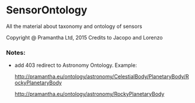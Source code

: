 # SensorOntology
All the material about taxonomy and ontology of sensors

Copyright @ Pramantha Ltd, 2015
Credits to Jacopo and Lorenzo

### Notes:

* add 403 redirect to Astronomy Ontology. Example:

     http://pramantha.eu/ontology/astronomy/CelestialBody/PlanetaryBody/RockyPlanetaryBody
     >>>
     http://pramantha.eu/ontology/astronomy/RockyPlanetaryBody